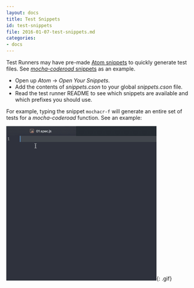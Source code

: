 ```yaml
---
layout: docs
title: Test Snippets
id: test-snippets
file: 2016-01-07-test-snippets.md
categories:
- docs
---
```

Test Runners may have pre-made [Atom snippets](https://atom.io/docs/latest/using-atom-snippets) to quickly generate test files. See [*mocha-coderoad* snippets](https://github.com/coderoad/mocha-coderoad/blob/master/snippets.cson) as an example.

* Open up *Atom* -> *Open Your Snippets*.
* Add the contents of *snippets.cson* to your global *snippets.cson* file.
* Read the test runner README to see which snippets are available and which prefixes you should use.

For example, typing the snippet `mochacr-f` will generate an entire set of tests for a *mocha-coderoad* function. See an example:

![Mocha Coderoad Test Snippets](/images/docs/snippets.png){: .gif}
